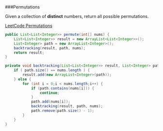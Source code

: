 ###Permutations

Given a collection of **distinct** numbers, return all possible permutations.

[LeetCode Permutations](https://leetcode.com/problems/permutations/)

```java
public List<List<Integer>> permute(int[] nums) {
    List<List<Integer>> result = new ArrayList<List<Integer>>();
    List<Integer> path = new ArrayList<Integer>();
    backtracking(result, path, nums);
    return result;
}

private void backtracking(List<List<Integer>> result, List<Integer> path, int[] nums) {
    if ( path.size() == nums.length ) {
        result.add(new ArrayList<Integer>(path));
    } else {
        for (int i = 0;i < nums.length;i++) {
            if (path.contains(nums[i])) {
                continue;
            }
            path.add(nums[i]);
            backtracking(result, path, nums);
            path.remove(path.size() - 1);
        }
    }
}
```